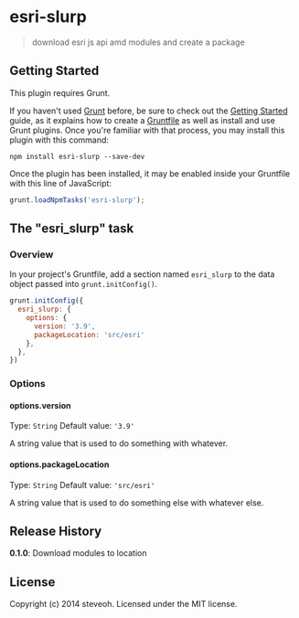 # esri-slurp

> download esri js api amd modules and create a package

## Getting Started
This plugin requires Grunt.

If you haven't used [Grunt](http://gruntjs.com/) before, be sure to check out the [Getting Started](http://gruntjs.com/getting-started) guide, as it explains how to create a [Gruntfile](http://gruntjs.com/sample-gruntfile) as well as install and use Grunt plugins. Once you're familiar with that process, you may install this plugin with this command:

```shell
npm install esri-slurp --save-dev
```

Once the plugin has been installed, it may be enabled inside your Gruntfile with this line of JavaScript:

```js
grunt.loadNpmTasks('esri-slurp');
```

## The "esri_slurp" task

### Overview
In your project's Gruntfile, add a section named `esri_slurp` to the data object passed into `grunt.initConfig()`.

```js
grunt.initConfig({
  esri_slurp: {
    options: {
      version: '3.9',
      packageLocation: 'src/esri'
    },
  },
})
```

### Options

#### options.version
Type: `String`
Default value: `'3.9'`

A string value that is used to do something with whatever.

#### options.packageLocation
Type: `String`
Default value: `'src/esri'`

A string value that is used to do something else with whatever else.

## Release History
**0.1.0**: Download modules to location

## License
Copyright (c) 2014 steveoh. Licensed under the MIT license.
